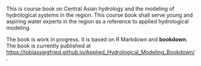 This is course book on Central Asian hydrology and the modeling of hydrological systems in the region. This course book shall serve young and aspiring water experts in the region as a reference to applied hydrological modeling.

The book is work in progress. It is based on R Markdown and **bookdown**. The book is currently published at <https://tobiassiegfried.github.io/Applied_Hydrological_Modeling_Bookdown/>.
